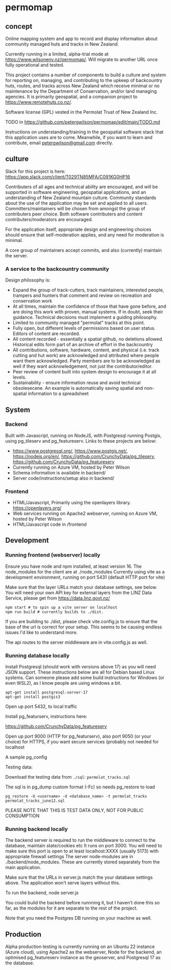 # permomap
## concept

Online mapping system and app to record and display information about community managed huts and tracks in New Zealand. 

Currently running in a limited, alpha-trial mode at https://www.wilsonenv.nz/permomap/. Will migrate to another URL once fully operational and tested. 

This project contains a number of components to build a culture and system for reporting on, managing, and contributing to the upkeep of backcountry huts, routes, and tracks across New Zealand which receive minimal or no maintenance by the Department of Conservation, and/or land managing agencies. It is primarily geospatial, and a companion project to https://www.remotehuts.co.nz/.

Software license (GPL) vested in the Permolat Trust of New Zealand Inc. 

TODO in https://github.com/petergwilson/permomap/edit/main/TODO.md

Instructions on understanding/training in the geospatial software stack that this application uses are to come. Meanwhile, if you want to learn and contribute, email petergwilson@gmail.com directly. 

## culture
Slack for this project is here: https://app.slack.com/client/T029TN85MFA/C091KG0HP16

Contributers of all ages and technical ability are encouraged, and will be supported in software engineering, geospatial applications, and an understanding of New Zealand mountain culture. Community standards about the use of the application may be set and applied to all users. Committers/maintainers will be chosen from amongst the group of contributers peer choice. Both software contributers and content contributers/moderators are encouraged. 

For the application itself, appropriate design and engineering choices should ensure that self-moderation applies, and any need for moderation is minimal.

A core group of maintainers accept commits, and also (currently) maintain the server. 

### A service to the backcountry community
Design philosophy is:
* Expand the group of track-cutters, track maintainers, interested people, trampers and hunters that comment and review on recreation and conservation work
* At all times, maintain the confidence of those that have gone before, and are doing this work with proven, manual systems. If in doubt, seek their guidance. Technical decisions must implement a guiding philosophy.
* Limited to community managed "permolat" tracks at this point. 
* Fully open, but different levels of permissions based on user status. Editors of content are recorded. 
* All content recorded - essentially a spatial github, no deletions allowed. Historical edits form part of an archive of effort in the backcountry
* All contributions, software, hardware, content, and physical (i.e. track cutting and hut work) are acknowledged and attributed where people want them acknowledged. Party members are to be acknowledged as well if they want acknowledgement, not just the contributor/editor. 
* Peer review of content built into system design to encourage it at all levels. 
* Sustainability - ensure information reuse and avoid technical obsolesecene. An example is automatically saving spatial and non-spatial information to a spreadsheet

## System

### Backend 

Built with Javascript, running on NodeJS, with Postgresql running Postgis, using pg_tileserv and pg_featureserv. Links to these projects are below:
* https://www.postgresql.org/, https://www.postgis.net/, https://nodejs.org/en/, https://github.com/CrunchyData/pg_tileserv, https://github.com/CrunchyData/pg_featureserv
* Currently running on Azure VM, hosted by Peter Wilson
* Schema information is available in backend/
* Server code/instructions/setup also in backend/

### Frontend 
* HTML/Javascript, Primarily using the openlayers library. https://openlayers.org/
* Web services running on Apache2 webserver, running on Azure VM, hosted by Peter Wilson
* HTML/Javascript code in /frontend

## Development

### Running frontend (webserver) locally

Ensure you have node and npm installed, at least version 16. 
The node_modules for the client are at ./node_modules
Currently using vite as a development environment, running on port 5431 (default HTTP port for vite)

Make sure that the layer URLs match your database settings, see below. 
You will need your own API key for external layers from the LINZ Data Service, please get from https://data.linz.govt.nz/ 

```shell
npm start # to spin up a vite server on localhost
npm run build # currently builds to ./dist.
```

If you are building to ./dist, please check vite.config.js to ensure that the base of the url is correct for your setup.
This seems to be causing endless issues I'd like to understand more.

The api routes to the server middleware are in vite.config.js as well. 


### Running database locally

Install Postgresql (should work with versions above 17) as you will need JSON support.
These instructions below are all for Debian based Linux systems. Can someone please add some build instructions for Windows (or even WSL2), as I know people are using windows a bit. 
```shell
apt-get install postgresql-server-17
apt-get install postgis3
```
 
Open up port 5432, to local traffic

Install pg_featurserv, instructions here:

https://github.com/CrunchyData/pg_featureserv

Open up port 9000 (HTTP for pg_featurserv), also port 9050 (or your choice) for HTTPS, if you want secure services (probably not needed for localhost

A sample pg_config

Testing data:

Download the testing data from `./sql`:
`permolat_tracks.sql`

The sql is in pg_dump custom format (-Fc) so needs pg_restore to load

```shell
pg_restore -U <username> -d <database_name> -t permolat_tracks permolat_tracks_june12.sql
```

PLEASE NOTE THAT THIS IS TEST DATA ONLY, NOT FOR PUBLIC CONSUMPTION

### Running backend locally

The backend server is required to run the middleware to connect to the database, maintain state/cookies etc
It runs on port 3000. You will need to make sure this port is open to at least localhost:XXXX (usually 5173) with appropriate firewall settings
The server node-modules are in ./backend/node_modules. These are currently stored separately from the main application.

Make sure that the URLs in server.js match the your database settings above. The application won't serve layers without this. 

To run the backend, node server.js

You could build the backend before runnning it, but I haven't done this so far, as the modules for it are separate to the rest of the project. 

Note that you need the Postgres DB running on your machine as well. 

## Production

Alpha production testing is currently running on an Ubuntu 22 instance (Azure cloud), using Apache2 as the webserver, Node for the backend, an optimised pg_featureserv instance as the geoserver, and Postgresql 17 as the database. 

